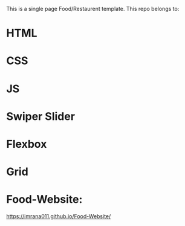 This is a single page Food/Restaurent template. This repo belongs to:
# HTML
# CSS
# JS
# Swiper Slider
# Flexbox 
# Grid

# Food-Website: 
https://imrana011.github.io/Food-Website/
